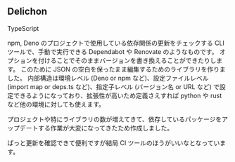 ## Delichon

<gh-repo-card name="Tsukina-7mochi/delichon"></gh-repo-card>

<!-- 使った言語・技術 -->
<tech-tags>
TypeScript
</tech-tags>

<!-- 概要 -->
npm, Deno のプロジェクトで使用している依存関係の更新をチェックする CLI ツールで、手動で実行できる Dependabot や Renovate のようなものです。
オプションを付けることでそのままバージョンを書き換えることができたりします。
このために JSON の空白を保ったまま編集するためのライブラリを作りました。
内部構造は環境レベル (Deno or npm など)、設定ファイルレベル (import map or deps.ts など)、指定子レベル (バージョン名 or URL など) で設定できるようになっており、拡張性が高いため定義さえすれば python や rust など他の環境に対しても使えます。

<!-- 作った理由 -->
プロジェクトや特にライブラリの数が増えてきて、依存しているパッケージをアップデートする作業が大変になってきたため作成しました。

<!-- 評価・予定 -->
ぱっと更新を確認できて便利ですが結局 CI ツールのほうがいいなとなっています。
